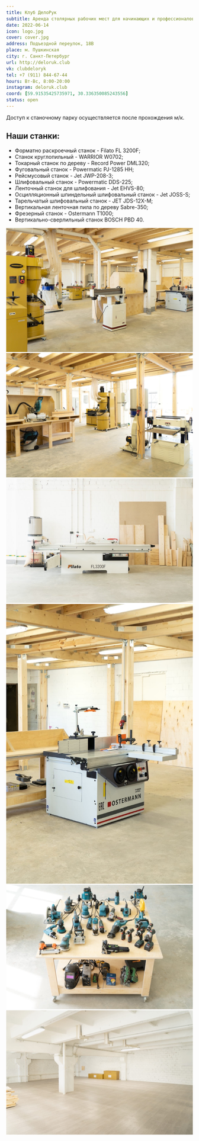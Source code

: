 ```yaml
---
title: Клуб ДелоРук
subtitle: Аренда столярных рабочих мест для начинающих и профессионалов
date: 2022-06-14
icon: logo.jpg
cover: cover.jpg
address: Подъездной переулок, 18В
place: м. Пушкинская
city: г. Санкт-Петербург
url: http://deloruk.club
vk: clubdeloryk
tel: +7 (911) 844-67-44
hours: Вт-Вс, 8:00-20:00
instagram: deloruk.club
coord: [59.91535425735971, 30.336350085243556]
status: open
---
```


Доступ к станочному парку осуществляется после прохождения м/к.

## Наши станки:

- Форматно раскроечный станок - Filato FL 3200F;
- Станок круглопильный - WARRIOR W0702;
- Токарный станок по дереву - Record Power DML320;
- Фуговальный станок - Powermatic PJ-1285 HH;
- Рейсмусовый станок - Jet JWP-208-3;
- Шлифовальный станок - Powermatic DDS-225;
- Ленточный станок для шлифования - Jet EHVS-80;
- Осцилляционный шпиндельный шлифовальный станок - Jet JOSS-S;
- Тарельчатый шлифовальный станок - JET JDS-12X-M;
- Вертикальная ленточная пила по дереву Sabre-350;
- Фрезерный станок - Ostermann T1000;
- Вертикально-сверлильный станок BOSCH PBD 40.

![](./images/2.jpg)
![](./images/3.jpg)
![](./images/4.jpg)
![](./images/5.jpg)
![](./images/6.jpg)
![](./images/7.jpg)